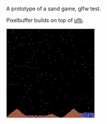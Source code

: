 
A prototype of a sand game, glfw test.

Pixelbuffer builds on top of [ufb](https://github.com/MoAlyousef/ufb).

![Screenshot](https://github.com/kirinokirino/glfwsand/blob/master/screenshot.png)
